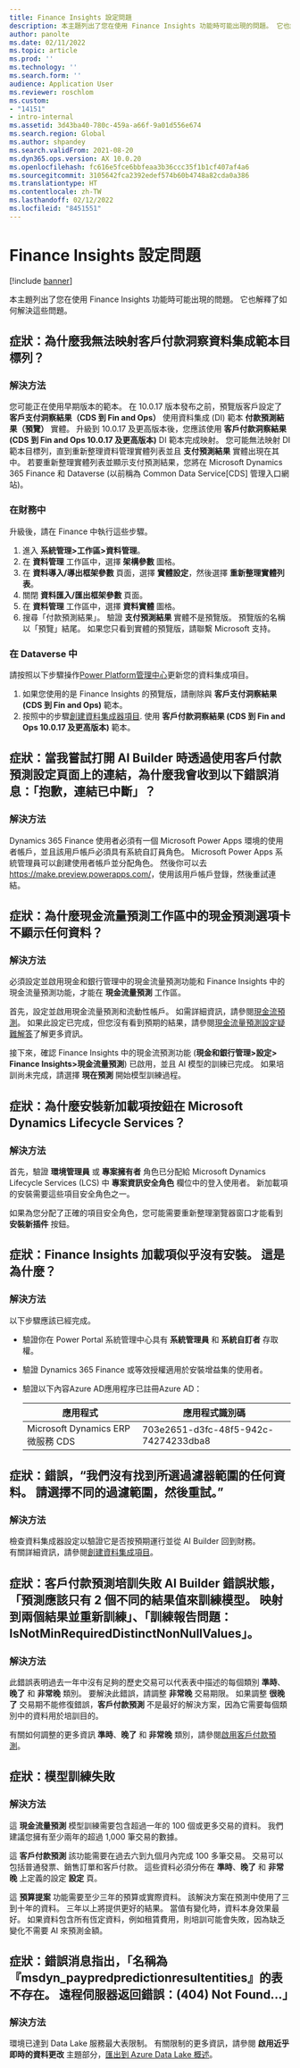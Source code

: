 ```yaml
---
title: Finance Insights 設定問題
description: 本主題列出了您在使用 Finance Insights 功能時可能出現的問題。 它也解釋了如何解決這些問題。
author: panolte
ms.date: 02/11/2022
ms.topic: article
ms.prod: ''
ms.technology: ''
ms.search.form: ''
audience: Application User
ms.reviewer: roschlom
ms.custom:
- "14151"
- intro-internal
ms.assetid: 3d43ba40-780c-459a-a66f-9a01d556e674
ms.search.region: Global
ms.author: shpandey
ms.search.validFrom: 2021-08-20
ms.dyn365.ops.version: AX 10.0.20
ms.openlocfilehash: fc616e5fce6bbfeaa3b36ccc35f1b1cf407af4a6
ms.sourcegitcommit: 3105642fca2392edef574b60b4748a82cda0a386
ms.translationtype: HT
ms.contentlocale: zh-TW
ms.lasthandoff: 02/12/2022
ms.locfileid: "8451551"
---
```

# <a name="troubleshoot-finance-insights-setup-issues"></a>Finance Insights 設定問題

[!include [banner](../includes/banner.md)]

本主題列出了您在使用 Finance Insights 功能時可能出現的問題。 它也解釋了如何解決這些問題。

## <a name="symptom-why-cant-i-map-the-customer-payment-insights-data-integration-template-destination-column"></a>症狀：為什麼我無法映射客戶付款洞察資料集成範本目標列？

### <a name="resolution"></a>解決方法

您可能正在使用早期版本的範本。 在 10.0.17 版本發布之前，預覽版客戶設定了 **客戶支付洞察結果（CDS 到 Fin and Ops）** 使用資料集成 (DI) 範本 **付款預測結果（預覽）** 實體。 升級到 10.0.17 及更高版本後，您應該使用 **客戶付款洞察結果 (CDS 到 Fin and Ops 10.0.17 及更高版本)** DI 範本完成映射。 您可能無法映射 DI 範本目標列，直到重新整理資料管理實體列表並且 **支付預測結果** 實體出現在其中。 若要重新整理實體列表並顯示支付預測結果，您將在 Microsoft Dynamics 365 Finance 和 Dataverse (以前稱為 Common Data Service\[CDS\] 管理入口網站)。

### <a name="in-finance"></a>在財務中

升級後，請在 Finance 中執行這些步驟。

1. 進入 **系統管理\>工作區\>資料管理**。
2. 在 **資料管理** 工作區中，選擇 **架構參數** 圖格。
3. 在 **資料導入/導出框架參數** 頁面，選擇 **實體設定**，然後選擇 **重新整理實體列表**。
4. 關閉 **資料匯入/匯出框架參數** 頁面。
5. 在 **資料管理** 工作區中，選擇 **資料實體** 圖格。
6. 搜尋「付款預測結果」。 驗證 **支付預測結果** 實體不是預覽版。 預覽版的名稱以「預覽」結尾。 如果您只看到實體的預覽版，請聯繫 Microsoft 支持。

### <a name="in-dataverse"></a>在 Dataverse 中

請按照以下步驟操作[Power Platform管理中心](https://admin.powerplatform.microsoft.com/environments)更新您的資料集成項目。

1. 如果您使用的是 Finance Insights 的預覽版，請刪除與 **客戶支付洞察結果 (CDS 到 Fin and Ops)** 範本。
2. 按照中的步驟[創建資料集成器項目](create-data-integrate-project.md). 使用 **客戶付款洞察結果 (CDS 到 Fin and Ops 10.0.17 及更高版本)** 範本。

## <a name="symptom-when-i-try-to-open-ai-builder-by-using-the-links-on-the-customer-payment-predictions-setup-page-why-do-i-receive-the-following-error-message-sorry-theres-been-a-disconnect"></a>症狀：當我嘗試打開 AI Builder 時透過使用客戶付款預測設定頁面上的連結，為什麼我會收到以下錯誤消息：「抱歉，連結已中斷」？

### <a name="resolution"></a>解決方法

Dynamics 365 Finance 使用者必須有一個 Microsoft Power Apps 環境的使用者帳戶，並且該用戶帳戶必須具有系統自訂員角色。 Microsoft Power Apps 系統管理員可以創建使用者帳戶並分配角色。 然後你可以去<https://make.preview.powerapps.com/>，使用該用戶帳戶登錄，然後重試連結。

## <a name="symptom-why-doesnt-the-cash-forecast-tab-in-the-cash-flow-forecast-workspace-show-any-data"></a>症狀：為什麼現金流量預測工作區中的現金預測選項卡不顯示任何資料？

### <a name="resolution"></a>解決方法

必須設定並啟用現金和銀行管理中的現金流量預測功能和 Finance Insights 中的現金流量預測功能，才能在 **現金流量預測** 工作區。

首先，設定並啟用現金流量預測和流動性帳戶。 如需詳細資訊，請參閱[現金流預測](../cash-bank-management/cash-flow-forecasting.md)。 如果此設定已完成，但您沒有看到預期的結果，請參閱[現金流量預測設定疑難解答](../cash-bank-management/cash-flow-forecasting-tsg.md)了解更多資訊。

接下來，確認  Finance Insights 中的現金流預測功能 (**現金和銀行管理\>設定\> Finance Insights\>現金流量預測**) 已啟用，並且 AI 模型的訓練已完成。 如果培訓尚未完成，請選擇 **現在預測** 開始模型訓練過程。

## <a name="symptom-why-isnt-the-install-a-new-add-in-button-visible-in-microsoft-dynamics-lifecycle-services"></a>症狀：為什麼安裝新加載項按鈕在 Microsoft Dynamics Lifecycle Services？

### <a name="resolution"></a>解決方法

首先，驗證 **環境管理員** 或 **專案擁有者** 角色已分配給 Microsoft Dynamics Lifecycle Services (LCS) 中 **專案資訊安全角色** 欄位中的登入使用者。 新加載項的安裝需要這些項目安全角色之一。

如果為您分配了正確的項目安全角色，您可能需要重新整理瀏覽器窗口才能看到 **安裝新插件** 按鈕。

## <a name="symptom-the-finance-insights-add-in-doesnt-seem-to-be-installing-why-is-that"></a>症狀：Finance Insights 加載項似乎沒有安裝。 這是為什麼？

### <a name="resolution"></a>解決方法

以下步驟應該已經完成。

- 驗證你在 Power Portal 系統管理中心具有 **系統管理員** 和 **系統自訂者** 存取權。
- 驗證 Dynamics 365 Finance 或等效授權適用於安裝增益集的使用者。
- 驗證以下內容Azure AD應用程序已註冊Azure AD： 

  | 應用程式                  | 應用程式識別碼           |
  | ---------------------------- | ---------------- |
  | Microsoft Dynamics ERP 微服務 CDS | 703e2651-d3fc-48f5-942c-74274233dba8 | 
  
## <a name="symptom-error-we-didnt-find-any-data-for-the-selected-filter-range-please-select-a-different-filter-range-and-try-again"></a>症狀：錯誤，“我們沒有找到所選過濾器範圍的任何資料。 請選擇不同的過濾範圍，然後重試。” 

### <a name="resolution"></a>解決方法

檢查資料集成器設定以驗證它是否按預期運行並從 AI Builder 回到財務。  
有關詳細資訊，請參閱[創建資料集成項目](../finance-insights/create-data-integrate-project.md)。

## <a name="symptom-customer-payment-prediction-training-failed-and-the-ai-builder-error-states-prediction-should-have-only-2-distinct-outcome-values-to-train-the-model-map-to-two-outcomes-and-retrain-training-report-issue-isnotminrequireddistinctnonnullvalues"></a>症狀：客戶付款預測培訓失敗 AI Builder 錯誤狀態，「預測應該只有 2 個不同的結果值來訓練模型。 映射到兩個結果並重新訓練」、「訓練報告問題：IsNotMinRequiredDistinctNonNullValues」。

### <a name="resolution"></a>解決方法

此錯誤表明過去一年中沒有足夠的歷史交易可以代表表中描述的每個類別 **準時**、**晚了** 和 **非常晚** 類別。 要解決此錯誤，請調整 **非常晚** 交易期限。 如果調整 **很晚了** 交易期不能修復錯誤，**客戶付款預測** 不是最好的解決方案，因為它需要每個類別中的資料用於培訓目的。

有關如何調整的更多資訊 **準時**、**晚了** 和 **非常晚** 類別，請參閱[啟用客戶付款預測](../finance-insights/enable-cust-paymnt-prediction.md)。

## <a name="symptom-model-training-failed"></a>症狀：模型訓練失敗

### <a name="resolution"></a>解決方法

這 **現金流量預測** 模型訓練需要包含超過一年的 100 個或更多交易的資料。 我們建議您擁有至少兩年的超過 1,000 筆交易的數據。

這 **客戶付款預測** 該功能需要在過去六到九個月內完成 100 多筆交易。 交易可以包括普通發票、銷售訂單和客戶付款。 這些資料必須分佈在 **準時**、**晚了** 和 **非常晚** 上定義的設定 **設定** 頁。    

這 **預算提案** 功能需要至少三年的預算或實際資料。 該解決方案在預測中使用了三到十年的資料。 三年以上將提供更好的結果。 當值有變化時，資料本身效果最好。 如果資料包含所有恆定資料，例如租賃費用，則培訓可能會失敗，因為缺乏變化不需要 AI 來預測金額。

## <a name="symptom-error-message-states-that-the-table-with-name-msdyn_paypredpredictionresultentities-does-not-exist-the-remote-server-returned-an-error-404-not-found"></a>症狀：錯誤消息指出，「名稱為『msdyn_paypredpredictionresultentities』的表不存在。 遠程伺服器返回錯誤：(404) Not Found...」

### <a name="resolution"></a>解決方法

環境已達到 Data Lake 服務最大表限制。 有關限制的更多資訊，請參閱 **啟用近乎即時的資料更改** 主題部分，[匯出到 Azure Data Lake 概述](../../fin-ops-core/dev-itpro/data-entities/Azure-Data-Lake-GA-version-overview.md)。
